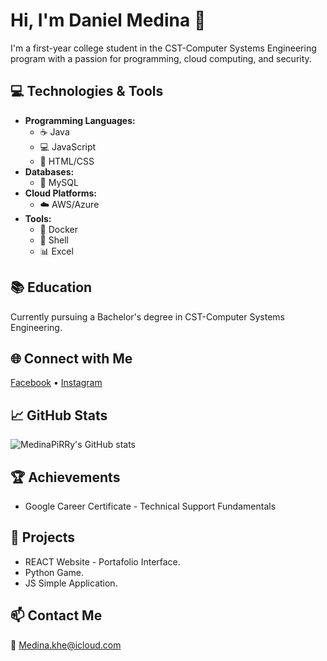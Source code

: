 # Hi, I'm Daniel Medina 👋

I'm a first-year college student in the CST-Computer Systems Engineering program with a passion for programming, cloud computing, and security.

## 💻 Technologies & Tools

* **Programming Languages:** 
  * ☕ Java 
  * 💻 JavaScript 
  * 🎨 HTML/CSS
* **Databases:** 
  * 💾 MySQL
* **Cloud Platforms:** 
  * ☁️ AWS/Azure
* **Tools:** 
  * 🐳 Docker 
  * 🐚 Shell 
  * 📊 Excel

## 📚 Education

Currently pursuing a Bachelor's degree in CST-Computer Systems Engineering.

## 🌐 Connect with Me

[Facebook](https://www.facebook.com/medina.khe/) • [Instagram](https://www.instagram.com/dios_medina/)

## 📈 GitHub Stats

![MedinaPiRRy's GitHub stats](https://github-readme-stats.vercel.app/api?username=MedinaPiRRy&show_icons=true&theme=radical)

## 🏆 Achievements

* Google Career Certificate - Technical Support Fundamentals

## 🔧 Projects

* REACT Website - Portafolio Interface.
* Python Game.
* JS Simple Application.

## 📫 Contact Me

📧 Medina.khe@icloud.com
